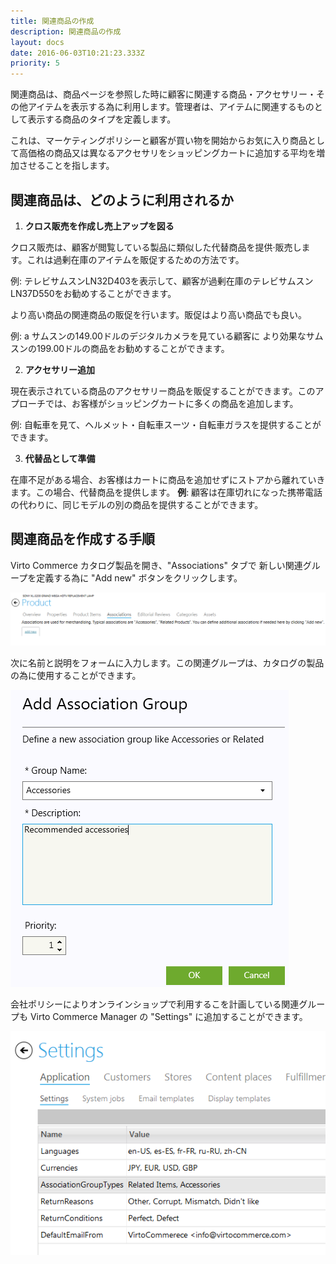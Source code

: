 ```yaml
---
title: 関連商品の作成
description: 関連商品の作成
layout: docs
date: 2016-06-03T10:21:23.333Z
priority: 5
---
```

関連商品は、商品ページを参照した時に顧客に関連する商品・アクセサリー・その他アイテムを表示する為に利用します。管理者は、アイテムに関連するものとして表示する商品のタイプを定義します。

これは、マーケティングポリシーと顧客が買い物を開始からお気に入り商品として高価格の商品又は異なるアクセサリをショッピングカートに追加する平均を増加させることを指します。

## 関連商品は、どのように利用されるか

1. **クロス販売を作成し売上アップを図る**

クロス販売は、顧客が閲覧している製品に類似した代替商品を提供·販売します。これは過剰在庫のアイテムを販促するための方法です。

例: テレビサムスンLN32D403を表示して、顧客が過剰在庫のテレビサムスンLN37D550をお勧めすることができます。

より高い商品の関連商品の販促を行います。販促はより高い商品でも良い。

例: a サムスンの149.00ドルのデジタルカメラを見ている顧客に より効果なサムスンの199.00ドルの商品をお勧めすることができます。

2. **アクセサリー追加**

現在表示されている商品のアクセサリー商品を販促することができます。このアプローチでは、お客様がショッピングカートに多くの商品を追加します。

例: 自転車を見て、ヘルメット・自転車スーツ・自転車ガラスを提供することができます。

3. **代替品として準備**

在庫不足がある場合、お客様はカートに商品を追加せずにストアから離れていきます。この場合、代替商品を提供します。
**例**: 顧客は在庫切れになった携帯電話の代わりに、同じモデルの別の商品を提供することができます。

## 関連商品を作成する手順

Virto Commerce カタログ製品を開き、"Associations" タブで 新しい関連グループを定義する為に "Add new" ボタンをクリックします。

![](../../../../assets/images/docs/043-add-association.PNG)

次に名前と説明をフォームに入力します。この関連グループは、カタログの製品の為に使用することができます。

![](../../../../assets/images/docs/044-association.PNG)

会社ポリシーによりオンラインショップで利用するこを計画している関連グループも Virto Commerce Manager の "Settings" に追加することができます。

![](../../../../assets/images/docs/045-assciations.PNG)
